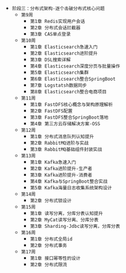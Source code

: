 * `阶段三：分布式架构-逐个击破分布式核心问题`
    * `第9周`
        * `第1章 Redis实现用户会话`
        * `第2章 分布式会话拦截器`
        * `第3章 CAS单点登录`
    * `第10周`
        * `第1章 Elasticsearch急速入门`
        * `第2章 Elasticsearch进阶提升`
        * `第3章 DSL搜索详解`
        * `第4章 Elasticsearch深度分页与批量操作`
        * `第5章 Elasticsearch集群`
        * `第6章 Elasticsearch整合SpringBoot`
        * `第7章 Logstatsh数据同步`
        * `第8章 Elasticsearch整合电商项目`
    * `第11周`
        * `第1章 FastDFS核心概念与架构原理解析`
        * `第2章 FastDFS配置`
        * `第3章 FastDFS整合SpringBoot落地`
        * `第4章 第三方云存储解决方案-OSS`
    * `第12周`
        * `第1章 分布式消息队列认知提升`
        * `第2章 RabbitMQ进阶与实战`
        * `第3章 RabbitMQ基础组件封装实战`
    * `第13周`
        * `第1章 Kafka急速入门`
        * `第2章 Kafka进阶提升-生产者`
        * `第3章 Kafka进阶提升-消费者`
        * `第4章 Kafka与SpringBoot整合实战`
        * `第5章 Kafka海量日志收集系统架构设计`
    * `第14周`
        * `第2章 分布式锁设计`
    * `第15周`
        * `第1章 读写分离，分库分表认知提升`
        * `第2章 MyCat读写分离、分库分表`
        * `第3章 Sharding-Jdbc读写分离，分库分表`
    * `第16周`
        * `第1章 分布式全局id`
        * `第2章 分布式事务`
    * `第17周`
        * `第1章 接口幂等性的设计`
        * `第2章 分布式限流`